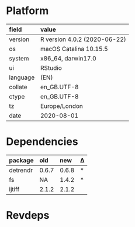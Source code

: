 # Platform

|field    |value                        |
|:--------|:----------------------------|
|version  |R version 4.0.2 (2020-06-22) |
|os       |macOS Catalina 10.15.5       |
|system   |x86_64, darwin17.0           |
|ui       |RStudio                      |
|language |(EN)                         |
|collate  |en_GB.UTF-8                  |
|ctype    |en_GB.UTF-8                  |
|tz       |Europe/London                |
|date     |2020-08-01                   |

# Dependencies

|package  |old   |new   |Δ  |
|:--------|:-----|:-----|:--|
|detrendr |0.6.7 |0.6.8 |*  |
|fs       |NA    |1.4.2 |*  |
|ijtiff   |2.1.2 |2.1.2 |   |

# Revdeps

